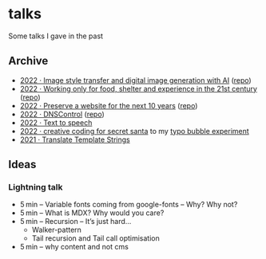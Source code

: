 # talks
Some talks I gave in the past


## Archive
* [2022 · Image style transfer and digital image generation with AI](https://signalwerk.github.io/talk.ai-image-generation/) ([repo](https://github.com/signalwerk/talk.ai-image-generation))
* [2022 · Working only for food, shelter and experience in the 21st century](https://hackmd.io/@signalwerk/ByyGHsFm5) ([repo](https://github.com/signalwerk/talk.caminantes-grafico.project))
* [2022 · Preserve a website for the next 10 years](https://hackmd.io/@signalwerk/ByyGHsFm5) ([repo](https://github.com/signalwerk/talk.caminantes-grafico.preserve/))
* [2022 · DNSControl](https://hackmd.io/@signalwerk/ByyGHsFm5) ([repo](https://github.com/signalwerk/talk.DNSControl))
* [2022 · Text to speech](https://hackmd.io/@signalwerk/HklS1CE-c)
* [2022 · creative coding for secret santa](https://hackmd.io/@signalwerk/B1k6fah2Y) to my [typo bubble experiment](https://signalwerk.github.io/visual.particle.typo/)
* [2021 · Translate Template Strings](https://hackmd.io/@signalwerk/BkWrH2ABt)


## Ideas

### Lightning talk
* 5 min – Variable fonts coming from google-fonts – Why? Why not?
* 5 min – What is MDX? Why would you care?
* 5 min – Recursion – It’s just hard...
  * Walker-pattern
  * Tail recursion and Tail call optimisation
* 5 min – why content and not cms
